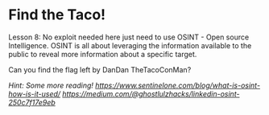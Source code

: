 # Find the Taco!

Lesson 8: No exploit needed here just need to use OSINT - Open source Intelligence. OSINT is all about leveraging the information available to the public to reveal more information about a specific target.

Can you find the flag left by DanDan TheTacoConMan?

*Hint: Some more reading! https://www.sentinelone.com/blog/what-is-osint-how-is-it-used/ https://medium.com/@ghostlulzhacks/linkedin-osint-250c7f17e9eb*